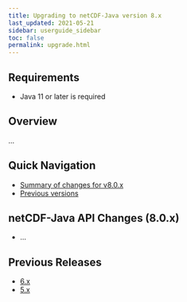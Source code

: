 ```yaml
---
title: Upgrading to netCDF-Java version 8.x
last_updated: 2021-05-21
sidebar: userguide_sidebar
toc: false
permalink: upgrade.html
---
```


## Requirements

* Java 11 or later is required

## Overview

...

## Quick Navigation

* [Summary of changes for v8.0.x](#netcdf-java-api-changes-60x)
* [Previous versions](#previous-releases)

## netCDF-Java API Changes (8.0.x)

* ...

## Previous Releases

* [6.x](https://docs.unidata.ucar.edu/netcdf-java/6.0/userguide/upgrade.html)
* [5.x](https://docs.unidata.ucar.edu/netcdf-java/5.4/userguide/upgrade.html)